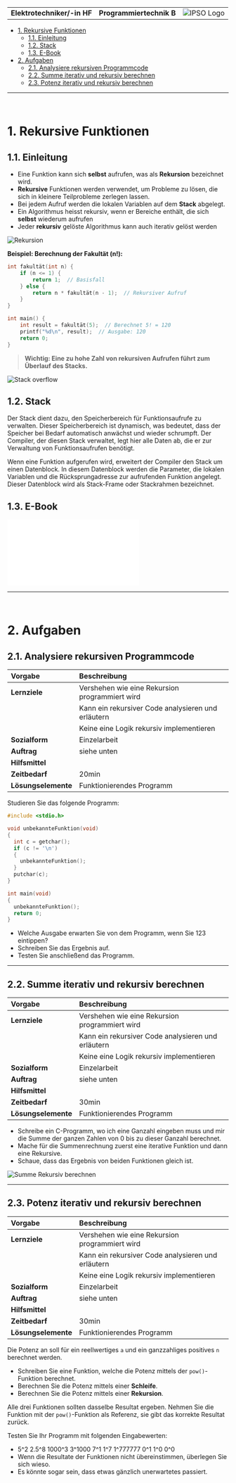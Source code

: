 |                             |                          |                                        |
| --------------------------- | ------------------------ | -------------------------------------- |
| **Elektrotechniker/-in HF** | **Programmiertechnik B** | ![IPSO Logo](./x_gitres/ipso_logo.png) |

- [1. Rekursive Funktionen](#1-rekursive-funktionen)
  - [1.1. Einleitung](#11-einleitung)
  - [1.2. Stack](#12-stack)
  - [1.3. E-Book](#13-e-book)
- [2. Aufgaben](#2-aufgaben)
  - [2.1. Analysiere rekursiven Programmcode](#21-analysiere-rekursiven-programmcode)
  - [2.2. Summe iterativ und rekursiv berechnen](#22-summe-iterativ-und-rekursiv-berechnen)
  - [2.3. Potenz iterativ und rekursiv berechnen](#23-potenz-iterativ-und-rekursiv-berechnen)

---

</br>

# 1. Rekursive Funktionen

## 1.1. Einleitung

- Eine Funktion kann sich **selbst** aufrufen, was als **Rekursion** bezeichnet wird.
- **Rekursive** Funktionen werden verwendet, um Probleme zu lösen, die sich in kleinere Teilprobleme zerlegen lassen.
- Bei jedem Aufruf werden die lokalen Variablen auf dem **Stack** abgelegt.
- Ein Algorithmus heisst rekursiv, wenn er Bereiche enthält, die sich **selbst** wiederum aufrufen
- Jeder **rekursiv** gelöste Algorithmus kann auch iterativ gelöst werden

![Rekursion](./x_gitres/funktion-rekursion.png)

**Beispiel: Berechnung der Fakultät (n!):**

```c
int fakultät(int n) {
    if (n <= 1) {
        return 1;  // Basisfall
    } else {
        return n * fakultät(n - 1);  // Rekursiver Aufruf
    }
}

int main() {
    int result = fakultät(5);  // Berechnet 5! = 120
    printf("%d\n", result);  // Ausgabe: 120
    return 0;
}
```

> **Wichtig: Eine zu hohe Zahl von rekursiven Aufrufen führt zum Überlauf des Stacks.**

![Stack overflow](./x_gitres/stack-overflow.png)

## 1.2. Stack

Der Stack dient dazu, den Speicherbereich für Funktionsaufrufe zu verwalten. Dieser Speicherbereich ist dynamisch, was bedeutet, dass der Speicher bei Bedarf automatisch anwächst und wieder schrumpft. Der Compiler, der diesen Stack verwaltet, legt hier alle Daten ab, die er zur Verwaltung von Funktionsaufrufen benötigt.

Wenn eine Funktion aufgerufen wird, erweitert der Compiler den Stack um einen Datenblock. In diesem Datenblock werden die Parameter, die lokalen Variablen und die Rücksprungadresse zur aufrufenden Funktion angelegt. Dieser Datenblock wird als Stack-Frame oder Stackrahmen bezeichnet.

## 1.3. E-Book

![K11.8 Iteration und Rekursion](./x_gitres/k11-blöcke-und-funktionen.pdf)

---

</br>

# 2. Aufgaben

## 2.1. Analysiere rekursiven Programmcode

| **Vorgabe**         | **Beschreibung**                                   |
| :------------------ | :------------------------------------------------- |
| **Lernziele**       | Vershehen wie eine Rekursion programmiert wird     |
|                     | Kann ein rekursiver Code analysieren und erläutern |
|                     | Keine eine Logik rekursiv implementieren           |
| **Sozialform**      | Einzelarbeit                                       |
| **Auftrag**         | siehe unten                                        |
| **Hilfsmittel**     |                                                    |
| **Zeitbedarf**      | 20min                                              |
| **Lösungselemente** | Funktionierendes Programm                          |

Studieren Sie das folgende Programm:

```c
#include <stdio.h>

void unbekannteFunktion(void) 
{
  int c = getchar(); 
  if (c != '\n') 
  {
    unbekannteFunktion();
  }
  putchar(c);
}

int main(void) 
{ 
  unbekannteFunktion();
  return 0;
}
```

- Welche Ausgabe erwarten Sie von dem Programm, wenn Sie 123 eintippen?
- Schreiben Sie das Ergebnis auf.
- Testen Sie anschließend das Programm.

---

## 2.2. Summe iterativ und rekursiv berechnen

| **Vorgabe**         | **Beschreibung**                                   |
| :------------------ | :------------------------------------------------- |
| **Lernziele**       | Vershehen wie eine Rekursion programmiert wird     |
|                     | Kann ein rekursiver Code analysieren und erläutern |
|                     | Keine eine Logik rekursiv implementieren           |
| **Sozialform**      | Einzelarbeit                                       |
| **Auftrag**         | siehe unten                                        |
| **Hilfsmittel**     |                                                    |
| **Zeitbedarf**      | 30min                                              |
| **Lösungselemente** | Funktionierendes Programm                          |

- Schreibe ein C-Programm, wo ich eine Ganzahl eingeben muss und mir die Summe der ganzen Zahlen von 0 bis zu dieser Ganzahl berechnet.
- Mache für die Summenrechnung zuerst eine iterative Funktion und dann eine Rekursive.
- Schaue, dass das Ergebnis von beiden Funktionen gleich ist.

![Summe Rekursiv berechnen](./x_gitres/function-summe-rekursiv.png)

---

## 2.3. Potenz iterativ und rekursiv berechnen

| **Vorgabe**         | **Beschreibung**                                   |
| :------------------ | :------------------------------------------------- |
| **Lernziele**       | Vershehen wie eine Rekursion programmiert wird     |
|                     | Kann ein rekursiver Code analysieren und erläutern |
|                     | Keine eine Logik rekursiv implementieren           |
| **Sozialform**      | Einzelarbeit                                       |
| **Auftrag**         | siehe unten                                        |
| **Hilfsmittel**     |                                                    |
| **Zeitbedarf**      | 30min                                              |
| **Lösungselemente** | Funktionierendes Programm                          |

Die Potenz an soll für ein reellwertiges `a` und ein ganzzahliges positives `n` berechnet werden.

- Schreiben Sie eine Funktion, welche die Potenz mittels der `pow()`-Funktion berechnet.
- Berechnen Sie die Potenz mittels einer **Schleife**.
- Berechnen Sie die Potenz mittels einer **Rekursion**.

Alle drei Funktionen sollten dasselbe Resultat ergeben.
Nehmen Sie die Funktion mit der `pow()`-Funktion als Referenz, sie gibt das korrekte Resultat zurück.

Testen Sie Ihr Programm mit folgenden Eingabewerten:

- 5^2  2.5^8  1000^3  3^1000  7^1  1^7  1^777777  0^1  1^0  0^0
- Wenn die Resultate der Funktionen nicht übereinstimmen, überlegen Sie sich wieso.
- Es könnte sogar sein, dass etwas gänzlich unerwartetes passiert.
